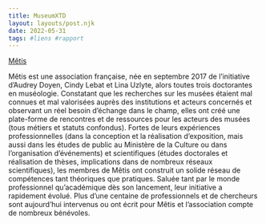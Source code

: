 ```yaml
---
title: MuseumXTD
layout: layouts/post.njk
date: 2022-05-31
tags: #liens #rapport
---
```


[Mêtis](https://metis-lab.com/)

Mêtis est une association française, née en septembre 2017 de l’initiative d’Audrey Doyen, Cindy Lebat et Lina Uzlyte, alors toutes trois doctorantes en muséologie. Constatant que les recherches sur les musées étaient mal connues et mal valorisées auprès des institutions et acteurs concernés et observant un réel besoin d’échange dans le champ, elles ont créé une plate-forme de rencontres et de ressources pour les acteurs des musées (tous métiers et statuts confondus). Fortes de leurs expériences professionnelles (dans la conception et la réalisation d’exposition, mais aussi dans les études de public au Ministère de la Culture ou dans l’organisation d’événements) et scientifiques (études doctorales et réalisation de thèses, implications dans de nombreux réseaux scientifiques), les membres de Mêtis ont construit un solide réseau de compétences tant théoriques que pratiques. Saluée tant par le monde professionnel qu’académique dès son lancement, leur initiative a rapidement évolué. Plus d’une centaine de professionnels et de chercheurs sont aujourd’hui intervenus ou ont écrit pour Mêtis et l’association compte de nombreux bénévoles.